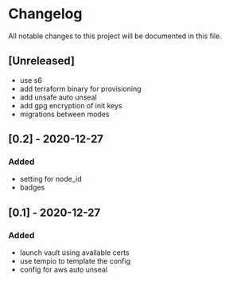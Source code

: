 # Changelog
All notable changes to this project will be documented in this file.

## [Unreleased]
- use s6
- add terraform binary for provisioning
- add unsafe auto unseal
- add gpg encryption of init keys
- migrations between modes

## [0.2] - 2020-12-27
### Added
- setting for node_id
- badges

## [0.1] - 2020-12-27
### Added
- launch vault using available certs
- use tempio to template the config
- config for aws auto unseal 
